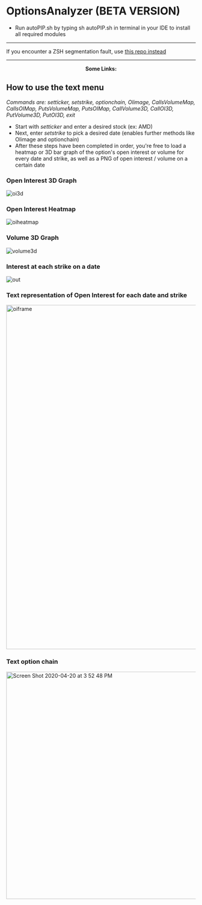 # OptionsAnalyzer (BETA VERSION)
* Run autoPIP.sh by typing sh autoPIP.sh in terminal in your IDE to install all required modules

**************************************
If you encounter a ZSH segmentation fault, use [this repo instead](https://github.com/SamPom100/ObjectBased_OptionsAnalyzer)
**************************************

<p align="center">
  <b>Some Links:</b><br>
</p>

## How to use the text menu
*Commands are: setticker, setstrike, optionchain, OIimage, CallsVolumeMap, CallsOIMap, PutsVolumeMap, PutsOIMap, CallVolume3D, CallOI3D, PutVolume3D, PutOI3D, exit*
* Start with *setticker* and enter a desired stock (ex: AMD)
* Next, enter *setstrike* to pick a desired date (enables further methods like OIimage and optionchain)
* After these steps have been completed in order, you're free to load a heatmap or 3D bar graph of the option's open interest or volume for every date and strike, as well as a PNG of open interest / volume on a certain date

### Open Interest 3D Graph
![oi3d](https://user-images.githubusercontent.com/28206070/79798601-dc823600-831e-11ea-90da-963d36b70dbd.png)

### Open Interest Heatmap
![oiheatmap](https://user-images.githubusercontent.com/28206070/79798617-e1df8080-831e-11ea-81fa-96e3599fc783.png)


### Volume 3D Graph
![volume3d](https://user-images.githubusercontent.com/28206070/79798608-df7d2680-831e-11ea-939d-3bd367bd837a.png)


### Interest at each strike on a date
![out](https://user-images.githubusercontent.com/28206070/79798626-e3a94400-831e-11ea-9676-15ac72ab217d.png)

### Text representation of Open Interest for each date and strike
<img width="916" alt="oiframe" src="https://user-images.githubusercontent.com/28206070/79798636-e60b9e00-831e-11ea-99a6-9367379904c8.png">


### Text option chain
<img width="605" alt="Screen Shot 2020-04-20 at 3 52 48 PM" src="https://user-images.githubusercontent.com/28206070/79798734-05a2c680-831f-11ea-8ebe-9d8942b80d5f.png">
